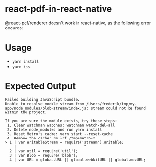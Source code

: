 # react-pdf-in-react-native
@react-pdf/renderer doesn't work in react-native, as the following error occures:

# Usage
- `yarn install`
- `yarn ios`

# Expected Output
```
Failed building JavaScript bundle.
Unable to resolve module stream from /Users/frederik/tmp/my-app/node_modules/blob-stream/index.js: stream could not be found within the project.

If you are sure the module exists, try these steps:
 1. Clear watchman watches: watchman watch-del-all
 2. Delete node_modules and run yarn install
 3. Reset Metro's cache: yarn start --reset-cache
 4. Remove the cache: rm -rf /tmp/metro-*
> 1 | var WritableStream = require('stream').Writable;
    |                               ^
  2 | var util = require('util');
  3 | var Blob = require('blob');
  4 | var URL = global.URL || global.webkitURL || global.mozURL;
```
